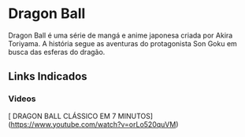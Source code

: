 # Dragon Ball
Dragon Ball é uma série de mangá e anime japonesa criada por Akira Toriyama. A história segue as aventuras do protagonista Son Goku em busca das esferas do dragão.
## Links Indicados
### Videos
[ DRAGON BALL CLÁSSICO EM 7 MINUTOS] (https://www.youtube.com/watch?v=orLo520quVM)

